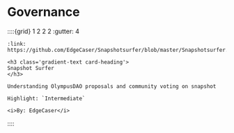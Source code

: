 # Governance

::::{grid} 1 2 2 2
:gutter: 4

```{grid-item-card}
:link: https://github.com/EdgeCaser/Snapshotsurfer/blob/master/Snapshotsurfer.ipynb

<h3 class='gradient-text card-heading'>
Snapshot Surfer
</h3>

Understanding OlympusDAO proposals and community voting on snapshot

Highlight: `Intermediate`

<i>By: EdgeCaser</i>
```

::::
